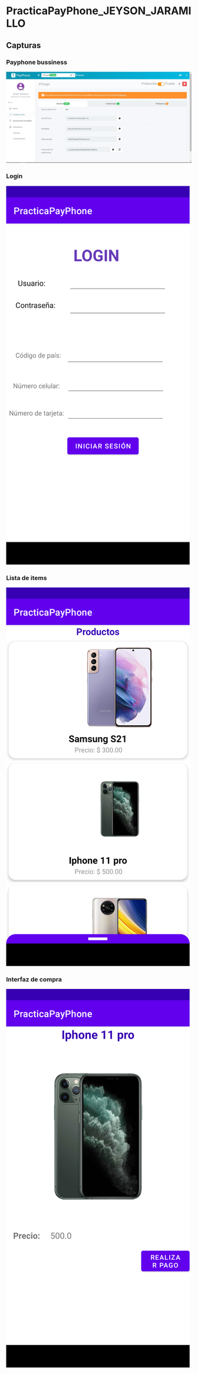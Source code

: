 # PracticaPayPhone_JEYSON_JARAMILLO

## Capturas
### Payphone bussiness
![Imagen payphone bussiness](https://github.com/ijeysonU/PracticaPayPhone_JEYSON_JARAMILLO/blob/master/PayPhone_Bussiness.jpg?raw=true)
### Login
![Imagen login](https://github.com/ijeysonU/PracticaPayPhone_JEYSON_JARAMILLO/blob/master/Payphone_Login.jpg?raw=true)

### Lista de items
![Lista de items](https://github.com/ijeysonU/PracticaPayPhone_JEYSON_JARAMILLO/blob/master/PayPhone_ListaItems.jpg?raw=true)

### Interfaz de compra
![Producto a comprar](https://github.com/ijeysonU/PracticaPayPhone_JEYSON_JARAMILLO/blob/master/PayPhoneItem.jpg?raw=true)

